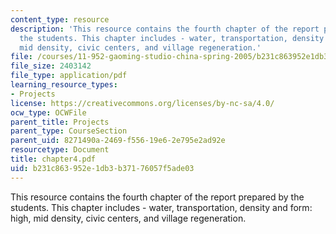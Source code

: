```yaml
---
content_type: resource
description: 'This resource contains the fourth chapter of the report prepared by
  the students. This chapter includes - water, transportation, density and form: high,
  mid density, civic centers, and village regeneration.'
file: /courses/11-952-gaoming-studio-china-spring-2005/b231c863952e1db3b37176057f5ade03_chapter4.pdf
file_size: 2403142
file_type: application/pdf
learning_resource_types:
- Projects
license: https://creativecommons.org/licenses/by-nc-sa/4.0/
ocw_type: OCWFile
parent_title: Projects
parent_type: CourseSection
parent_uid: 8271490a-2469-f556-19e6-2e795e2ad92e
resourcetype: Document
title: chapter4.pdf
uid: b231c863-952e-1db3-b371-76057f5ade03
---
```

This resource contains the fourth chapter of the report prepared by the students. This chapter includes - water, transportation, density and form: high, mid density, civic centers, and village regeneration.